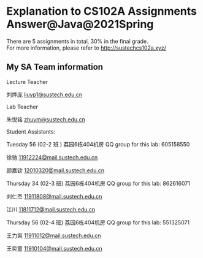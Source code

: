 # Explanation to CS102A Assignments Answer@Java@2021Spring
There are 5 assignments in total, 30% in the final grade.      
For more information, please refer to http://sustechcs102a.xyz/

## My SA Team information
Lecture Teacher

刘烨庞 liuyp1@sustech.edu.cn


Lab Teacher     

朱悦铭  zhuym@sustech.edu.cn     


Student Assistants:     

Tuesday 56  (02-2 班 ) 荔园6栋404机房 QQ group for this lab: 605158550     

徐驰  11912224@mail.sustech.edu.cn     

颜嘉钦  12010320@mail.sustech.edu.cn      

Thursday 34 (02-3 班) 荔园6栋404机房 QQ group for this lab: 862616071     

刘仁杰  11911808@mail.sustech.edu.cn     

江川  11811712@mail.sustech.edu.cn     

Thursday 56 (02-4 班) 荔园6栋404机房 QQ group for this lab: 551325071     

王力爽 11911012@mail.sustech.edu.cn      

王奕童 11910104@mail.sustech.edu.cn      
